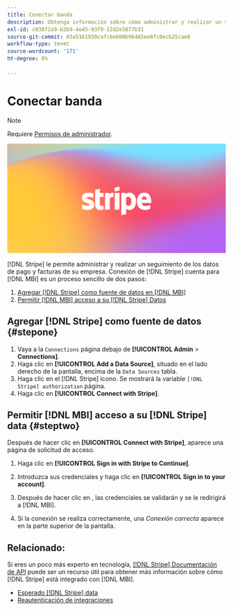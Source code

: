 ```yaml
---
title: Conectar banda
description: Obtenga información sobre cómo administrar y realizar un seguimiento de los datos de pagos y facturas de su empresa.
exl-id: c038f2a9-b2bd-4e45-93f9-12d2e5077b31
source-git-commit: 03a5161930cafcbe600b96465ee0fc0ecb25cae8
workflow-type: tm+mt
source-wordcount: '171'
ht-degree: 0%

---
```


# Conectar banda

>[!NOTE]
>
>Requiere [Permisos de administrador](../../../administrator/user-management/user-management.md).

![](../../../assets/stripe-logo.png)

[!DNL Stripe] le permite administrar y realizar un seguimiento de los datos de pago y facturas de su empresa. Conexión de [!DNL Stripe] cuenta para [!DNL MBI] es un proceso sencillo de dos pasos:

1. [Agregar [!DNL Stripe] como fuente de datos en [!DNL MBI]](#stepone)
1. [Permitir [!DNL MBI] acceso a su [!DNL Stripe] Datos](#steptwo)

## Agregar [!DNL Stripe] como fuente de datos {#stepone}

1. Vaya a la `Connections` página debajo de **[!UICONTROL Admin** > **Connections]**.
1. Haga clic en **[!UICONTROL Add a Data Source]**, situado en el lado derecho de la pantalla, encima de la `Data Sources` tabla.
1. Haga clic en el [!DNL Stripe] icono. Se mostrará la variable `[!DNL Stripe] authorization` página.
1. Haga clic en **[!UICONTROL Connect with Stripe]**.

## Permitir [!DNL MBI] acceso a su [!DNL Stripe] data {#steptwo}

Después de hacer clic en **[!UICONTROL Connect with Stripe]**, aparece una página de solicitud de acceso.

1. Haga clic en **[!UICONTROL Sign in with Stripe to Continue]**.

1. Introduzca sus credenciales y haga clic en **[!UICONTROL Sign in to your account]**.

1. Después de hacer clic en , las credenciales se validarán y se le redirigirá a [!DNL MBI].

1. Si la conexión se realiza correctamente, una *Conexión correcta* aparece en la parte superior de la pantalla.

## Relacionado:

Si eres un poco más experto en tecnología, [[!DNL Stripe] Documentación de API](https://stripe.com/docs/api) puede ser un recurso útil para obtener más información sobre cómo [!DNL Stripe] está integrado con [!DNL MBI].

* [Esperado [!DNL Stripe] data](../integrations/stripe-data.md)
* [Reautenticación de integraciones](https://support.magento.com/hc/en-us/articles/360016733151)
